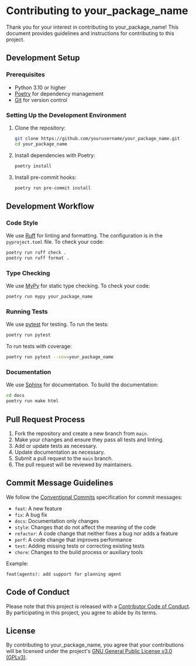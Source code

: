 # Contributing to your_package_name

Thank you for your interest in contributing to your_package_name! This document provides guidelines and instructions for contributing to this project.

## Development Setup

### Prerequisites

- Python 3.10 or higher
- [Poetry](https://python-poetry.org/docs/#installation) for dependency management
- [Git](https://git-scm.com/downloads) for version control

### Setting Up the Development Environment

1. Clone the repository:
   ```bash
   git clone https://github.com/yourusername/your_package_name.git
   cd your_package_name
   ```

2. Install dependencies with Poetry:
   ```bash
   poetry install
   ```

3. Install pre-commit hooks:
   ```bash
   poetry run pre-commit install
   ```

## Development Workflow

### Code Style

We use [Ruff](https://github.com/astral-sh/ruff) for linting and formatting. The configuration is in the `pyproject.toml` file. To check your code:

```bash
poetry run ruff check .
poetry run ruff format .
```

### Type Checking

We use [MyPy](https://mypy.readthedocs.io/) for static type checking. To check your code:

```bash
poetry run mypy your_package_name
```

### Running Tests

We use [pytest](https://docs.pytest.org/) for testing. To run the tests:

```bash
poetry run pytest
```

To run tests with coverage:

```bash
poetry run pytest --cov=your_package_name
```

### Documentation

We use [Sphinx](https://www.sphinx-doc.org/) for documentation. To build the documentation:

```bash
cd docs
poetry run make html
```

## Pull Request Process

1. Fork the repository and create a new branch from `main`.
2. Make your changes and ensure they pass all tests and linting.
3. Add or update tests as necessary.
4. Update documentation as necessary.
5. Submit a pull request to the `main` branch.
6. The pull request will be reviewed by maintainers.

## Commit Message Guidelines

We follow the [Conventional Commits](https://www.conventionalcommits.org/) specification for commit messages:

- `feat`: A new feature
- `fix`: A bug fix
- `docs`: Documentation only changes
- `style`: Changes that do not affect the meaning of the code
- `refactor`: A code change that neither fixes a bug nor adds a feature
- `perf`: A code change that improves performance
- `test`: Adding missing tests or correcting existing tests
- `chore`: Changes to the build process or auxiliary tools

Example:
```
feat(agents): add support for planning agent
```

## Code of Conduct

Please note that this project is released with a [Contributor Code of Conduct](CODE_OF_CONDUCT.md). By participating in this project, you agree to abide by its terms.

## License

By contributing to your_package_name, you agree that your contributions will be licensed under the project's [GNU General Public License v3.0 (GPLv3)](LICENSE).
